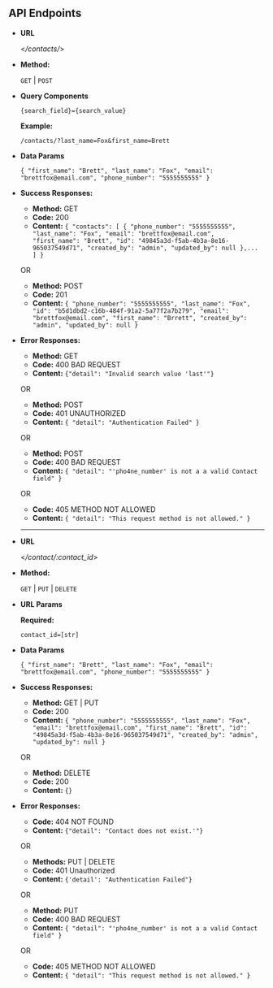 **API Endpoints**
----

* **URL**

  <_/contacts/_>

* **Method:**

  `GET` | `POST`
  
*  **Query Components**
 
   `{search_field}={search_value}`

   **Example:**
   
   `/contacts/?last_name=Fox&first_name=Brett`

* **Data Params**

  `{
    "first_name": "Brett",
    "last_name": "Fox",
    "email": "brettfox@email.com",
    "phone_number": "5555555555"
    }`

* **Success Responses:**
  * **Method:** GET
  * **Code:** 200 <br />
  * **Content:** `{
     "contacts": [
        {
            "phone_number": "5555555555",
            "last_name": "Fox",
            "email": "brettfox@email.com",
            "first_name": "Brett",
            "id": "49845a3d-f5ab-4b3a-8e16-965037549d71",
            "created_by": "admin",
            "updated_by": null
        },...
    ]
}`

  OR

  * **Method:** POST
  * **Code:**  201 <br />
  * **Content:** `{
      "phone_number": "5555555555",
      "last_name": "Fox",
      "id": "b5d1dbd2-c16b-484f-91a2-5a77f2a7b279",
      "email": "brettfox@email.com",
      "first_name": "Brrett",
      "created_by": "admin",
      "updated_by": null
  }`

* **Error Responses:**
  * **Method:** GET
  * **Code:** 400 BAD REQUEST <br />
  * **Content:**  `{"detail": "Invalid search value 'last'"}`

  OR
  * **Method:** POST
  * **Code:** 401 UNAUTHORIZED <br />
  * **Content:**  `{ "detail": "Authentication Failed" }`
  
  OR
  * **Method:** POST
  * **Code:** 400 BAD REQUEST <br />
  * **Content:** `{ "detail": "'pho4ne_number' is not a a valid Contact field" }`
      
  OR
  * **Code:**  405 METHOD NOT ALLOWED <br />
  * **Content:** `{ "detail": "This request method is not allowed." }`
  
  
  ----------------
* **URL**

  <_/contact/:contact_id_>

* **Method:**

  `GET` | `PUT` | `DELETE`
  
* **URL Params**

   **Required:**
 
   `contact_id=[str]`

* **Data Params**

  `{
    "first_name": "Brett",
    "last_name": "Fox",
    "email": "brettfox@email.com",
    "phone_number": "5555555555"
    }`

* **Success Responses:**
  * **Method:** GET | PUT
  * **Code:** 200 <br />
  * **Content:** `{
    "phone_number": "5555555555",
    "last_name": "Fox",
    "email": "brettfox@email.com",
    "first_name": "Brett",
    "id": "49845a3d-f5ab-4b3a-8e16-965037549d71",
    "created_by": "admin",
    "updated_by": null
}`

  OR
  
  * **Method:** DELETE
  * **Code:** 200 <br />
  * **Content:** `{}`
  
* **Error Responses:**
  * **Code:** 404 NOT FOUND <br />
  * **Content:**  `{"detail": "Contact does not exist.'"}`

  OR
  * **Methods:** PUT | DELETE
  * **Code:** 401 Unauthorized <br />
  * **Content:**  `{'detail': "Authentication Failed"}`
  
  OR
  
  * **Method:** PUT
  * **Code:** 400 BAD REQUEST <br />
  * **Content:** `{ "detail": "'pho4ne_number' is not a a valid Contact field" }`
  
  OR
  
  * **Code:**  405 METHOD NOT ALLOWED <br />
  * **Content:** `{ "detail": "This request method is not allowed." }`
  
  
